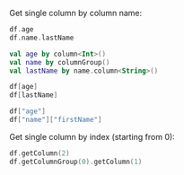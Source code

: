 [//]: # (title: Get columns)

<!---IMPORT org.jetbrains.kotlinx.dataframe.samples.api.Access-->

Get single column by column name:

<!---FUN getColumnByName-->
<tabs>
<tab title="Properties">

```kotlin
df.age
df.name.lastName
```

</tab>
<tab title="Accessors">

```kotlin
val age by column<Int>()
val name by columnGroup()
val lastName by name.column<String>()

df[age]
df[lastName]
```

</tab>
<tab title="Strings">

```kotlin
df["age"]
df["name"]["firstName"]
```

</tab></tabs>
<dataFrame src="org.jetbrains.kotlinx.dataframe.samples.api.Access.getColumnByName.html"/>
<!---END-->

Get single column by index (starting from 0):

<!---FUN getColumnByIndex-->

```kotlin
df.getColumn(2)
df.getColumnGroup(0).getColumn(1)
```

<dataFrame src="org.jetbrains.kotlinx.dataframe.samples.api.Access.getColumnByIndex.html"/>
<!---END-->
